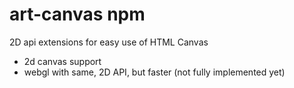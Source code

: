 # art-canvas npm
2D api extensions for easy use of HTML Canvas

* 2d canvas support
* webgl with same, 2D API, but faster (not fully implemented yet)
